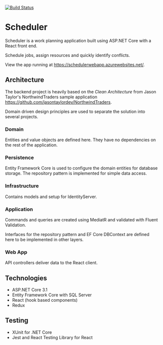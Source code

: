 [![Build Status](https://dev.azure.com/petekanighit/Scheduler/_apis/build/status/knightpedro.scheduler?branchName=master)](https://dev.azure.com/petekanighit/Scheduler/_build/latest?definitionId=2&branchName=master)
# Scheduler

Scheduler is a work planning application built using ASP.NET Core with a React front end.

Schedule jobs, assign resources and quickly identify conflicts.

View the app running at https://schedulerwebapp.azurewebsites.net/.

## Architecture
The backend project is heavily based on the *Clean Architecture* from Jason Taylor's NorthwindTraders sample application https://github.com/jasontaylordev/NorthwindTraders.

Domain driven design principles are used to separate the solution into several projects.

### Domain
Entities and value objects are defined here. They have no dependencies on the rest of the application.

### Persistence
Entity Framework Core is used to configure the domain entities for database storage. The repository pattern is implemented for simple data access.

### Infrastructure
Contains models and setup for IdentityServer.

### Application
Commands and queries are created using MediatR and validated with Fluent Validation.

Interfaces for the repository pattern and EF Core DBContext are defined here to be implemented in other layers. 

### Web App
API controllers deliver data to the React client.

## Technologies
* ASP.NET Core 3.1
* Entity Framework Core with SQL Server
* React (hook based components)
* Redux

## Testing
* XUnit for .NET Core
* Jest and React Testing Library for React 
